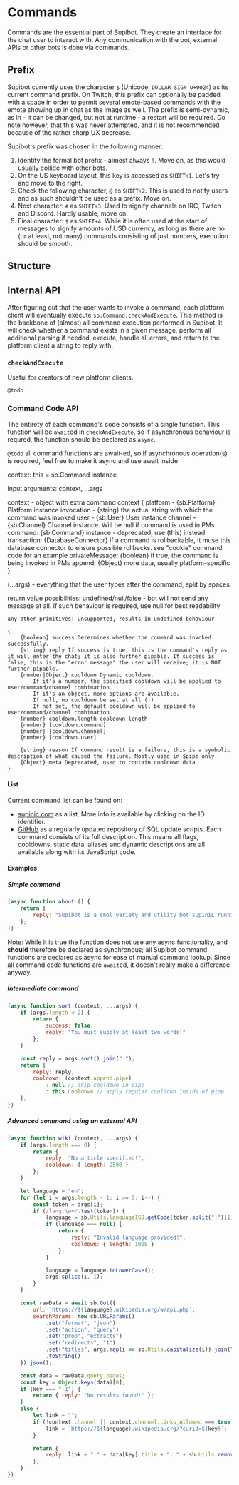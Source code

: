 # Commands

Commands are the essential part of Supibot.
They create an interface for the chat user to interact with.
Any communication with the bot, external APIs or other bots is done via commands.

## Prefix
Supibot currently uses the character `$` (Unicode: `DOLLAR SIGN U+0024`) as its current command prefix.
On Twitch, this prefix can optionally be padded with a space in order to permit several emote-based commands with the emote showing up in chat as the image as well.
The prefix is semi-dynamic, as in - it can be changed, but not at runtime - a restart will be required.
Do note however, that this was never attempted, and it is not recommended because of the rather sharp UX decrease.

Supibot's prefix was chosen in the following manner:
1. Identify the formal bot prefix - almost always `!`. Move on, as this would usually collide with other bots.
2. On the US keyboard layout, this key is accessed as `SHIFT+1`. Let's try and move to the right.
3. Check the following character, `@` as `SHIFT+2`. This is used to notify users and as such shouldn't be used as a prefix. Move on.
4. Next character: `#` as `SHIFT+3`. Used to signify channels on IRC, Twitch and Discord. Hardly usable, move on.
5. Final character: `$`  as `SHIFT+4`. While it is often used at the start of messages to signify amounts of USD currency, as long as there are no (or at least, not many) commands consisting of just numbers, execution should be smooth. 

## Structure

## Internal API
After figuring out that the user wants to invoke a command, each platform client will eventually execute `sb.Command.checkAndExecute`.
This method is the backbone of (almost) all command execution performed in Supibot. 
It will check whether a command exists in a given message, perform all additional parsing if needed, execute, handle all errors, and return to the platform client a string to reply with.

### `checkAndExecute`
Useful for creators of new platform clients.

`@todo`

### Command Code API
The entirety of each command's code consists of a single function. 
This function will be `await`ed in `checkAndExecute`, so if asynchronous behaviour is requred, the function should be declared as `async`.

`@todo`
all command functions are await-ed, so if asynchronous operation(s) is required, feel free to make it async and use await inside

context: this = sb.Command instance

input arguments: context, ...args

context - object with extra command context
{
	platform - {sb.Platform} Platform instance
	invocation - {string} the actual string with which the command was invoked
	user - {sb.User} User instance
	channel - {sb.Channel} Channel instance. Will be null if command is used in PMs
	command: {sb.Command} instance - deprecated, use (this) instead
	transaction: {DatabaseConnector} if a command is rollbackable, it muse this database connector to ensure possible rollbacks. see "cookie" command code for an example
	privateMessage: {boolean} if true, the command is being invoked in PMs
	append: {Object} more data, usually platform-specific
}

(...args) - everything that the user types after the command, split by spaces

return value possibilities:
	undefined/null/false - bot will not send any message at all. if such behaviour is required, use null for best readability
	
	any other primitives: unsupported, results in undefined behaviour
	
	{
		{boolean} success Determines whether the command was invoked successfully.
		{string} reply If success is true, this is the command's reply as it will enter the chat; it is also further pipable. If success is false, this is the "error message" the user will receive; it is NOT further pipable.
		{number|Object} cooldown Dynamic cooldown.
			If it's a number, the specified cooldown will be applied to user/command/channel combination.
			If it's an object, more options are available. 
			If null, no cooldown be set at all (!)
			If not set, the default cooldown will be applied to user/command/channel combination.
		{number} cooldown.length cooldown length
		{number} [cooldown.command]
		{number} [cooldown.channel]
		{number} [cooldown.user]
		
		{string} reason If command result is a failure, this is a symbolic description of what caused the failure. Mostly used in $pipe only.
		{Object} meta Deprecated, used to contain cooldown data
	}

#### List
Current command list can be found on:
- [supinic.com](https://supinic.com/bot/command/list) as a list. More info is available by clicking on the ID identifier.
- [GitHub](https://github.com/Supinic/supibot-sql) as a regularly updated repository of SQL update scripts.
Each command consists of its full description.
This means all flags, cooldowns, static data, aliases and dynamic descriptions are all available along with its JavaScript code.

#### Examples

##### Simple command
```js
(async function about () {
	return {	
		reply: "Supibot is a smol variety and utility bot supiniL running on a smol Raspberry Pi 3B supiniL not primarily designed for moderation supiniHack running on Node.js since Feb 2018."
	};
})
```
Note: While it is true the function does not use any async functionality, and **should** therefore be declared as synchronous; all Supibot command functions are declared as async for ease of manual command lookup.
Since all command code functions are `await`ed, it doesn't really make a difference anyway. 

##### Intermediate command
```js
(async function sort (context, ...args) {
    if (args.length < 2) {
        return {
            success: false,
            reply: "You must supply at least two words!"
        };
    }

    const reply = args.sort().join(" ");
    return {
        reply: reply, 
        cooldown: (context.append.pipe)
            ? null // skip cooldown in pipe
            : this.Cooldown // apply regular cooldown inside of pipe
    };
})
```

##### Advanced command using an external API
```js
(async function wiki (context, ...args) {
    if (args.length === 0) {
        return {
            reply: "No article specified!",
            cooldown: { length: 2500 }
        };
    }

    let language = "en";
    for (let i = args.length - 1; i >= 0; i--) {
        const token = args[i];
        if (/lang:\w+/.test(token)) {
            language = sb.Utils.languageISO.getCode(token.split(":")[1]);
            if (language === null) {
                return {
                    reply: "Invalid language provided!",
                    cooldown: { length: 1000 }
                };
            }

            language = language.toLowerCase();
            args.splice(i, 1);
        }
    }

    const rawData = await sb.Got({
        url: `https://${language}.wikipedia.org/w/api.php`,
        searchParams: new sb.URLParams()
            .set("format", "json")
            .set("action", "query")
            .set("prop", "extracts")
            .set("redirects", "1")
            .set("titles", args.map(i => sb.Utils.capitalize(i)).join(" "))
            .toString()
    }).json();

    const data = rawData.query.pages;
    const key = Object.keys(data)[0];
    if (key === "-1") {
        return { reply: "No results found!" };
    }
    else {
        let link = "";
        if (!context.channel || context.channel.Links_Allowed === true) {
            link = `https://${language}.wikipedia.org/?curid=${key}`;
        }

        return {
            reply: link + " " + data[key].title + ": " + sb.Utils.removeHTML(data[key].extract)
        };
    }
})
```
